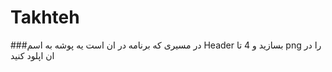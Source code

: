 # Takhteh

###در مسیری که برنامه در ان است یه پوشه به اسم Header بسازید و 4 تا png را در ان اپلود کنید
